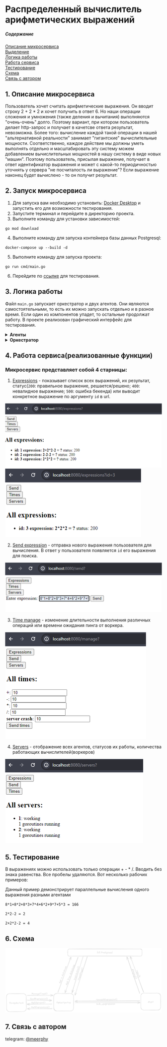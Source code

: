 # Распределенный вычислитель арифметических выражений

##### Содержание  
[Описание микросервиса](#header)  
[Выделение](#start)  
[Логика работы](#logic)  
[Работа сервиса](#Work)  
[Тестирование](#testing)  
[Схема](#schema)  
[Связь с автором](#contacts)  

<a name="header"><h2> 1. Описание микросервиса </h2></a>

Пользователь хочет считать арифметические выражения. Он вводит строку 2 + 2 * 2 и хочет получить в ответ 6. Но наши операции сложения и умножения (также деления и вычитания) выполняются "очень-очень" долго. Поэтому вариант, при котором пользователь делает http-запрос и получает в качетсве ответа результат, невозможна. Более того: вычисление каждой такой операции в нашей "альтернативной реальности" занимает "гигантские" вычислительные мощности. Соответственно, каждое действие мы должны уметь выполнять отдельно и масштабировать эту систему можем добавлением вычислительных мощностей в нашу систему в виде новых "машин". Поэтому пользователь, присылая выражение, получает в ответ идентификатор выражения и может с какой-то периодичностью уточнять у сервера "не посчиталость ли выражение"? Если выражение наконец будет вычислено - то он получит результат.

<a name="start"><h2> 2. Запуск микросервиса </h2></a>

1. Для запуска вам необходимо установить: [Docker Desktop](https://www.docker.com/products/docker-desktop/) и запустить его для возможности тестирования.
2. Запустите терминал и перейдите в директорию проекта.
3. Выполните команду для установки зависимостей:
```
go mod download
```
4. Выполните команду для запуска контейнера базы данных Postgresql:
```
docker-compose up --build -d
```
5. Выполните команду для запуска проекта:
```
go run cmd/main.go
```
6. Перейдите по [ссылке](http://localhost:8080/expressions) для тестирования.

<a name="logic"><h2> 3. Логика работы </h2></a>
 Файл ```main.go``` запускает оркестратор и двух агентов. Они являются самостоятельными, то есть их можно запускать отдельно и в разное время. Если один из компонентов упадет, то остальные продолжат работу. В проекте реализован графический интерфейс для тестирования.


<details>
<summary><b> Агенты </b></summary>

Агенты запускаются по-одному с аргументом ```goroutines``` - максимальное количество вычислителей(горутин). При запуске агент записывает себя в базу серверов-вычислителей и сразу начинает работать функция ```pinging()``` - раз в определенный промежуток времени отправляет в базу данных свой пинг. Затем, раз в секунду, если имеются свободные вычислители, агент отправляет ```Get``` запрос выражения оркестратору. Если получает его, то начинает параллельно выполнять. После вычисления он записывает результат в базу данных.
(В проекте реализован мониторинг запущенных вычислителей и статусов самих агнетов)
</details>

<details>
<summary><b> Оркестратор </b></summary>
Оркестратор является веб-приложением: он обрабатывет новые параметры времени(```manage time```) и выражения(```send expression```) и отправляет их в базу данных или берет из нее данные для отображения пользователю. Также оркестратор обрабатывает запросы агентов на новые выражения: он берет из таблицы выражения нерешенные выражения из бд и возвращает агентам, запуская горутину, которая отслеживает, чтобы выражение было решено за выбранное пользователем время. Также на оркестраторе запущена горутина, которая проверяет, что сервера-агенты присылают пинги, иначе оркестратор меняет их статус на ```dead```.
</details>

<a name="Work"><h2> 4. Работа сервиса(реализованные функции) </h2></a>

### Микросервис представляет собой 4 старницы:
1. [Expressions](http://localhost:8080/expressions) - показывает список всех выражений, их результат, статус(```200```: правильное выражение, решается/решено; ```400```: невалидное выражение; ```500```: ошибка бекенда) или выводит конкретное выражение по аргументу ```id``` в url.

![expressions](img/expressions.png)![expression](img/expression.png)

2. [Send expression](http://localhost:8080/send) - отправка нового выражения пользователя для вычисления. В ответ у пользователя появляется ```id``` его выражения для поиска.

![send](img/send.png)

3. [Time manage](http://localhost:8080/manage) - изменение длительности выполнения различных операций или времени ожидания пинга от воркера.

![manage](img/manage_time.png)

4. [Servers](http://localhost:8080/servers) - отображение всех агентов, статусов их работы, количества работающих вычислителей(воркеров)

![servers](img/servers.png)

<a name="testing"><h2> 5. Тестирование </h2></a>
В выражениях можно использовать только операции + - * /. Вводить без знака равенства. Все пробелы удаляются.
Вот несколько рабочих примеров:

Данный пример демонстрирует параллельные вычисления одного выражения разными агентами
```
8*1+8*2+8*3+7*4+6*2+9*7+5*3 = 166
```

```
2*2-2 = 2
```

```
2+2*2-2 = 4
```


<a name="schema"><h2> 6. Схема </h2></a>
![servers](img/scheme.png)
<a name="contacts"><h2> 7. Связь с автором </h2></a>
telegram: [@meerphy](https://t.me/meerphy)
